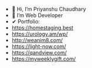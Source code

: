 - 👋 Hi, I’m Priyanshu Chaudhary
- 👀 I’m Web Developer
- ✔ Portfolio:
- https://homestaging.best
- https://urology.am/wp/
- http://weanim8.com/
- https://light-now.com/ 
- https://qandview.com/
- https://myweeklygift.com/



<!---
priyanshuchaudhary53/priyanshuchaudhary53 is a ✨ special ✨ repository because its `README.md` (this file) appears on your GitHub profile.
You can click the Preview link to take a look at your changes.
--->
